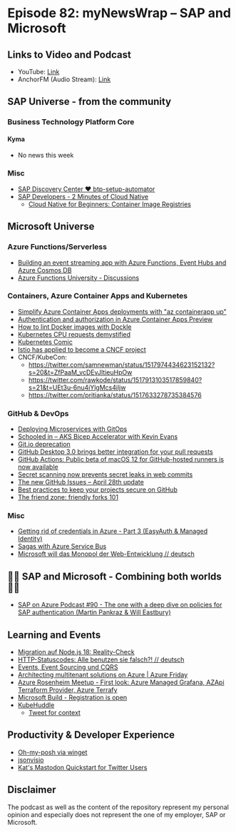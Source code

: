 # Episode 82: myNewsWrap – SAP and Microsoft

## Links to Video and Podcast

* YouTube: [Link](https://youtu.be/XfeOuECE2aU)
* AnchorFM (Audio Stream): [Link](https://anchor.fm/christian-lechner/episodes/myNewsWrap--SAP-and-Microsoft-Episode-82-e1hrl6k)

## SAP Universe - from the community

### Business Technology Platform Core

#### Kyma

* No news this week

### Misc

* [SAP Discovery Center ❤ btp-setup-automator](https://www.linkedin.com/posts/me-rui-nogueira_sapbtp-btpsa-docker-activity-6925391884571844608-9msO?utm_source=linkedin_share&utm_medium=member_desktop_web)
* [SAP Developers - 2 Minutes of Cloud Native](https://www.youtube.com/playlist?list=PL6RpkC85SLQCwaJ54TAAHMvSl5wpVPrai)
  * [Cloud Native for Beginners: Container Image Registries](https://youtu.be/AxsjBb9OND8)

## Microsoft Universe

### Azure Functions/Serverless

* [Building an event streaming app with Azure Functions, Event Hubs and Azure Cosmos DB](https://www.willvelida.com/posts/building-streaming-app-event-hubs-functions-cosmos/)
* [Azure Functions University - Discussions](https://github.com/marcduiker/azure-functions-university/discussions)

### Containers, Azure Container Apps and Kubernetes

* [Simplify Azure Container Apps deployments with "az containerapp up"](https://techcommunity.microsoft.com/t5/apps-on-azure-blog/simplify-azure-container-apps-deployments-with-quot-az/ba-p/3298436)
* [Authentication and authorization in Azure Container Apps Preview](https://docs.microsoft.com/azure/container-apps/authentication)
* [How to lint Docker images with Dockle](https://www.thorsten-hans.com/lint-docker-images-with-dockle/)
* [Kubernetes CPU requests demystified](https://www.danielstechblog.io/kubernetes-cpu-requests-demystified/)
* [Kubernetes Comic](https://cloud.google.com/kubernetes-engine/kubernetes-comic)
* [Istio has applied to become a CNCF project](https://istio.io/latest/blog/2022/istio-has-applied-to-join-the-cncf/)
* CNCF/KubeCon:
  * <https://twitter.com/samnewman/status/1517974434623152132?s=20&t=ZfPaaM_vcDEvJItieuHpOw>
  * <https://twitter.com/rawkode/status/1517913103517859840?s=21&t=UEt3u-6nu4iYlgMcs4iljw>
  * <https://twitter.com/pritianka/status/1517633278735384576>

### GitHub & DevOps

* [Deploying Microservices with GitOps](https://codefresh.io/about-gitops/deploy-microservices-with-gitops/)
* [Schooled in – AKS Bicep Accelerator with Kevin Evans](https://jonnychipz.com/2022/04/26/schooled-in-aks-bicep-accelerator-with-kevin-evans/)
* [Git.io deprecation](https://github.blog/changelog/2022-04-25-git-io-deprecation/)
* [GitHub Desktop 3.0 brings better integration for your pull requests](https://github.blog/2022-04-26-github-desktop-3-0-brings-better-integration-for-your-pull-requests/)
* [GitHub Actions: Public beta of macOS 12 for GitHub-hosted runners is now available](https://github.blog/changelog/2022-04-25-github-actions-public-beta-of-macos-12-for-github-hosted-runners-is-now-available/)
* [Secret scanning now prevents secret leaks in web commits](https://github.blog/changelog/2022-04-28-secret-scanning-now-prevents-secret-leaks-in-web-commits/)
* [The new GitHub Issues – April 28th update](https://github.blog/changelog/2022-04-28-the-new-github-issues-april-28th-update/)
* [Best practices to keep your projects secure on GitHub](https://github.blog/2022-04-28-best-practices-to-keep-your-projects-secure-on-github/)
* [The friend zone: friendly forks 101](https://github.blog/2022-04-25-the-friend-zone-friendly-forks-101/)

### Misc

* [Getting rid of credentials in Azure - Part 3 (EasyAuth & Managed Identity)](https://techcommunity.microsoft.com/t5/azure-developer-community-blog/getting-rid-of-credentials-in-azure-part-3-easyauth-amp-managed/ba-p/3296909)
* [Sagas with Azure Service Bus](https://weblogs.asp.net/sfeldman/sagas-with-azure-service-bus)
* [Microsoft will das Monopol der Web-Entwicklung // deutsch](https://youtu.be/eMgFuK5ULeU)

## 🐱‍👤 SAP and Microsoft - Combining both worlds 🐱‍👤

* [SAP on Azure Podcast #90 - The one with a deep dive on policies for SAP authentication (Martin Pankraz & Will Eastbury)](https://youtu.be/VMAHSn_QgXQ)

## Learning and Events

* [Migration auf Node.js 18: Reality-Check](https://youtu.be/FUBA3Uy9hkg)
* [HTTP-Statuscodes: Alle benutzen sie falsch?! // deutsch](https://youtu.be/2ZOFCl3E-_c)
* [Events, Event Sourcing und CQRS](https://youtu.be/4xxwX52MLLI)
* [Architecting multitenant solutions on Azure | Azure Friday](https://youtu.be/9nJ8UdJYU4M)
* [Azure Rosenheim Meetup - First look: Azure Managed Grafana, AZApi Terraform Provider, Azure Terrafy](https://www.meetup.com/de-DE/Azure-Meetup-Rosenheim/events/285573180/)
* [Microsoft Build - Registration is open](https://mybuild.microsoft.com/en-US/home?ocid=FY22_soc_omc_br_tw_Build2022)
* [KubeHuddle](https://www.kubehuddle.com/)
  * [Tweet for context](https://twitter.com/rawkode/status/1518688132694257670?s=21&t=6Zv8G0ieuM03vMJDvN3CCA)

## Productivity & Developer Experience

* [Oh-my-posh via winget](https://winget.run/pkg/JanDeDobbeleer/OhMyPosh)
* [jsonvisio](https://jsonvisio.com/)
* [Kat's Mastodon Quickstart for Twitter Users](https://dev.to/zkat/kat-s-mastodon-quickstart-for-twitter-users-39db)

## Disclaimer

The podcast as well as the content of the repository represent my personal opinion and especially does not represent the one of my employer, SAP or Microsoft.
